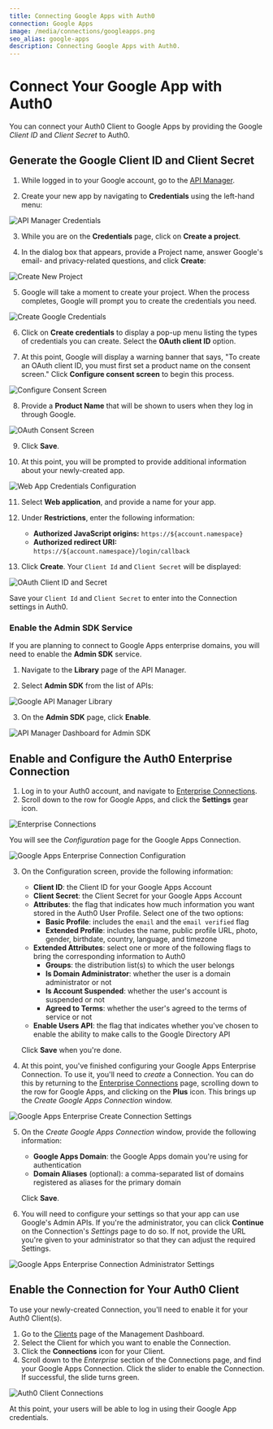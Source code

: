 ```yaml
---
title: Connecting Google Apps with Auth0
connection: Google Apps
image: /media/connections/googleapps.png
seo_alias: google-apps
description: Connecting Google Apps with Auth0.
---
```


# Connect Your Google App with Auth0

You can connect your Auth0 Client to Google Apps by providing the Google *Client ID* and *Client Secret* to Auth0.

## Generate the Google Client ID and Client Secret

1. While logged in to your Google account, go to the [API Manager](https://console.developers.google.com/projectselector/apis/credentials).

2. Create your new app by navigating to **Credentials** using the left-hand menu:

  ![API Manager Credentials](/media/articles/connections/social/google/credentials.png)

3. While you are on the **Credentials** page, click on **Create a project**.

4. In the dialog box that appears, provide a Project name, answer Google's email- and privacy-related questions, and click **Create**:

  ![Create New Project](/media/articles/connections/social/google/create-new-project.png)

5. Google will take a moment to create your project. When the process completes, Google will prompt you to create the credentials you need.

  ![Create Google Credentials](/media/articles/connections/social/google/create-credentials.png)

6. Click on **Create credentials** to display a pop-up menu listing the types of credentials you can create. Select the **OAuth client ID** option.

7. At this point, Google will display a warning banner that says, "To create an OAuth client ID, you must first set a product name on the consent screen." Click **Configure consent screen** to begin this process.

  ![Configure Consent Screen](/media/articles/connections/social/google/create-client-id.png)

8. Provide a **Product Name** that will be shown to users when they log in through Google.

  ![OAuth Consent Screen](/media/articles/connections/social/google/oauth-consent-screen.png)

9. Click **Save**.

10. At this point, you will be prompted to provide additional information about your newly-created app.

  ![Web App Credentials Configuration](/media/articles/connections/social/google/create-client-id-config.png)

11. Select **Web application**, and provide a name for your app.

12. Under **Restrictions**, enter the following information:

    * **Authorized JavaScript origins:** `https://${account.namespace}`
    * **Authorized redirect URI:** `https://${account.namespace}/login/callback`

13. Click **Create**. Your `Client Id` and `Client Secret` will be displayed:

  ![OAuth Client ID and Secret](/media/articles/connections/social/google/oauth-client-info.png)

  Save your `Client Id` and `Client Secret` to enter into the Connection settings in Auth0.

### Enable the Admin SDK Service

If you are planning to connect to Google Apps enterprise domains, you will need to enable the **Admin SDK** service.

1. Navigate to the **Library** page of the API Manager.

2. Select **Admin SDK** from the list of APIs:

  ![Google API Manager Library](/media/articles/connections/social/google/api-manager-library.png)

3. On the **Admin SDK** page, click **Enable**.

  ![API Manager Dashboard for Admin SDK](/media/articles/connections/social/google/enable-admin-sdk.png)

## Enable and Configure the Auth0 Enterprise Connection

1. Log in to your Auth0 account, and navigate to [Enterprise Connections](${manage_url}/#/connections/enterprise).
2. Scroll down to the row for Google Apps, and click the **Settings** gear icon.

  ![Enterprise Connections](/media/articles/connections/enterprise/google/enterprise-connections.png)

  You will see the *Configuration* page for the Google Apps Connection.

  ![Google Apps Enterprise Connection Configuration](/media/articles/connections/enterprise/google/google-apps-connection-settings.png)

3. On the Configuration screen, provide the following information:

    * **Client ID**: the Client ID for your Google Apps Account
    * **Client Secret**: the Client Secret for your Google Apps Account
    * **Attributes**: the flag that indicates how much information you want stored in the Auth0 User Profile. Select one of the two options:
      * **Basic Profile**: includes the `email` and the `email verified` flag
      * **Extended Profile**: includes the name, public profile URL, photo, gender, birthdate, country, language, and timezone
    * **Extended Attributes**: select one or more of the following flags to bring the corresponding information to Auth0
      * **Groups**: the distribution list(s) to which the user belongs
      * **Is Domain Administrator**: whether the user is a domain administrator or not
      * **Is Account Suspended**: whether the user's account is suspended or not
      * **Agreed to Terms**: whether the user's agreed to the terms of service or not
    * **Enable Users API**: the flag that indicates whether you've chosen to enable the ability to make calls to the Google Directory API

    Click **Save** when you're done.

4. At this point, you've finished configuring your Google Apps Enterprise Connection. To use it, you'll need to *create* a Connection. You can do this by returning to the [Enterprise Connections](${manage_url}/#/connections/enterprise) page, scrolling down to the row for Google Apps, and clicking on the **Plus** icon. This brings up the *Create Google Apps Connection* window.

  ![Google Apps Enterprise Create Connection Settings](/media/articles/connections/enterprise/google/create-connection.png)

5. On the *Create Google Apps Connection* window, provide the following information:

    * **Google Apps Domain**: the Google Apps domain you're using for authentication
    * **Domain Aliases** (optional): a comma-separated list of domains registered as aliases for the primary domain

    Click **Save**.

6. You will need to configure your settings so that your app can use Google's Admin APIs. If you're the administrator, you can click **Continue** on the Connection's *Settings* page to do so. If not, provide the URL you're given to your administrator so that they can adjust the required Settings.

  ![Google Apps Enterprise Connection Administrator Settings](/media/articles/connections/enterprise/google/config-settings.png)

## Enable the Connection for Your Auth0 Client

To use your newly-created Connection, you'll need to enable it for your Auth0 Client(s).

1. Go to the [Clients](${manage_url}/#/clients) page of the Management Dashboard.
2. Select the Client for which you want to enable the Connection.
3. Click the **Connections** icon for your Client.
4. Scroll down to the *Enterprise* section of the Connections page, and find your Google Apps Connection. Click the slider to enable the Connection. If successful, the slide turns green.

![Auth0 Client Connections](/media/articles/connections/enterprise/google/client-connection.png)

At this point, your users will be able to log in using their Google App credentials.
